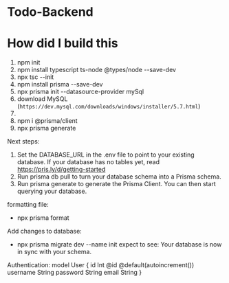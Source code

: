 # Todo-Backend

# How did I build this
1. npm init
2. npm install typescript ts-node @types/node --save-dev
3. npx tsc --init
4. npm install prisma --save-dev
5. npx prisma init --datasource-provider mySql
6. download MySQL (`https://dev.mysql.com/downloads/windows/installer/5.7.html`)
7.
8. npm i @prisma/client
9. npx prisma generate


Next steps:
1. Set the DATABASE_URL in the .env file to point to your existing database. If your database has no tables yet, read https://pris.ly/d/getting-started
2. Run prisma db pull to turn your database schema into a Prisma schema.
3. Run prisma generate to generate the Prisma Client. You can then start querying your database.


formatting file: 
- npx prisma format

Add changes to database:
- npx prisma migrate dev --name init
expect to see: Your database is now in sync with your schema.



Authentication: model User {
  id Int @id @default(autoincrement())
  username String
  password String
  email String
}

